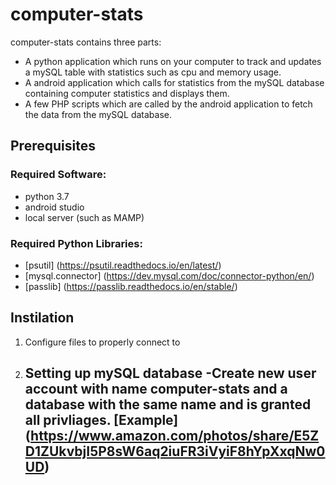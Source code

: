 # computer-stats
computer-stats contains three parts: 
- A python application which runs on your computer to track and updates a mySQL table with statistics such as cpu and memory usage.
- A android application which calls for statistics from the mySQL database containing computer statistics and displays them.
- A few PHP scripts which are called by the android application to fetch the data from the mySQL database.

## Prerequisites
### Required Software:
- python 3.7
- android studio
- local server (such as MAMP)
### Required Python Libraries:
- [psutil] (https://psutil.readthedocs.io/en/latest/)
- [mysql.connector] (https://dev.mysql.com/doc/connector-python/en/)
- [passlib] (https://passlib.readthedocs.io/en/stable/)

## Instilation
1. Configure files to properly connect to 
2. Setting up mySQL database
   -Create new user account with name computer-stats and a database with the same name and is granted all privliages. [Example] (https://www.amazon.com/photos/share/E5ZD1ZUkvbjI5P8sW6aq2iuFR3iVyiF8hYpXxqNw0UD)
   -
